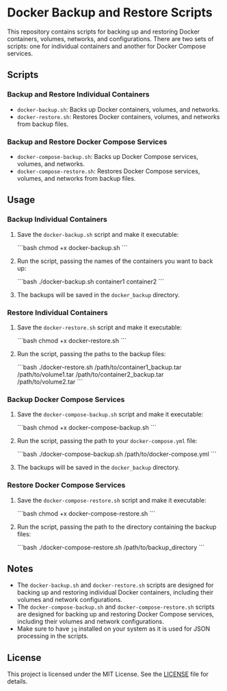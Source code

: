 
# Docker Backup and Restore Scripts

This repository contains scripts for backing up and restoring Docker containers, volumes, networks, and configurations. There are two sets of scripts: one for individual containers and another for Docker Compose services.

## Scripts

### Backup and Restore Individual Containers

- `docker-backup.sh`: Backs up Docker containers, volumes, and networks.
- `docker-restore.sh`: Restores Docker containers, volumes, and networks from backup files.

### Backup and Restore Docker Compose Services

- `docker-compose-backup.sh`: Backs up Docker Compose services, volumes, and networks.
- `docker-compose-restore.sh`: Restores Docker Compose services, volumes, and networks from backup files.

## Usage

### Backup Individual Containers

1. Save the `docker-backup.sh` script and make it executable:

   \`\`\`bash
   chmod +x docker-backup.sh
   \`\`\`

2. Run the script, passing the names of the containers you want to back up:

   \`\`\`bash
   ./docker-backup.sh container1 container2
   \`\`\`

3. The backups will be saved in the `docker_backup` directory.

### Restore Individual Containers

1. Save the `docker-restore.sh` script and make it executable:

   \`\`\`bash
   chmod +x docker-restore.sh
   \`\`\`

2. Run the script, passing the paths to the backup files:

   \`\`\`bash
   ./docker-restore.sh /path/to/container1_backup.tar /path/to/volume1.tar /path/to/container2_backup.tar /path/to/volume2.tar
   \`\`\`

### Backup Docker Compose Services

1. Save the `docker-compose-backup.sh` script and make it executable:

   \`\`\`bash
   chmod +x docker-compose-backup.sh
   \`\`\`

2. Run the script, passing the path to your `docker-compose.yml` file:

   \`\`\`bash
   ./docker-compose-backup.sh /path/to/docker-compose.yml
   \`\`\`

3. The backups will be saved in the `docker_backup` directory.

### Restore Docker Compose Services

1. Save the `docker-compose-restore.sh` script and make it executable:

   \`\`\`bash
   chmod +x docker-compose-restore.sh
   \`\`\`

2. Run the script, passing the path to the directory containing the backup files:

   \`\`\`bash
   ./docker-compose-restore.sh /path/to/backup_directory
   \`\`\`

## Notes

- The `docker-backup.sh` and `docker-restore.sh` scripts are designed for backing up and restoring individual Docker containers, including their volumes and network configurations.
- The `docker-compose-backup.sh` and `docker-compose-restore.sh` scripts are designed for backing up and restoring Docker Compose services, including their volumes and network configurations.
- Make sure to have `jq` installed on your system as it is used for JSON processing in the scripts.

## License

This project is licensed under the MIT License. See the [LICENSE](LICENSE) file for details.
